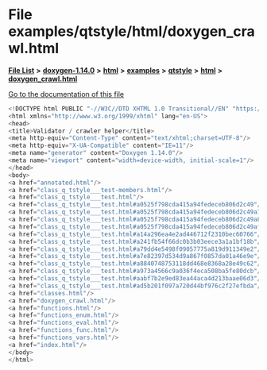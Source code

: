 

# File examples/qtstyle/html/doxygen\_crawl.html

[**File List**](files.md) **>** [**doxygen-1.14.0**](dir_9d5bad020669189c90cda983471be5d0.md) **>** [**html**](dir_05d1fd8a7cdd04f638f8b23196de02e2.md) **>** [**examples**](dir_aa52e73a32d193037813a53dcfe817b6.md) **>** [**qtstyle**](dir_420e11ec66ef370914b2011871dfdbfb.md) **>** [**html**](dir_e7f1083f405bcedc183bd34d48b485bd.md) **>** [**doxygen\_crawl.html**](examples_2qtstyle_2html_2doxygen__crawl_8html.md)

[Go to the documentation of this file](examples_2qtstyle_2html_2doxygen__crawl_8html.md)


```C++
<!DOCTYPE html PUBLIC "-//W3C//DTD XHTML 1.0 Transitional//EN" "https://www.w3.org/TR/xhtml1/DTD/xhtml1-transitional.dtd">
<html xmlns="http://www.w3.org/1999/xhtml" lang="en-US">
<head>
<title>Validator / crawler helper</title>
<meta http-equiv="Content-Type" content="text/xhtml;charset=UTF-8"/>
<meta http-equiv="X-UA-Compatible" content="IE=11"/>
<meta name="generator" content="Doxygen 1.14.0"/>
<meta name="viewport" content="width=device-width, initial-scale=1"/>
</head>
<body>
<a href="annotated.html"/>
<a href="class_q_tstyle___test-members.html"/>
<a href="class_q_tstyle___test.html"/>
<a href="class_q_tstyle___test.html#a0525f798cda415a94fedeceb806d2c49"/>
<a href="class_q_tstyle___test.html#a0525f798cda415a94fedeceb806d2c49a7929af91f99c319ffe2e49c9632bc3fa"/>
<a href="class_q_tstyle___test.html#a0525f798cda415a94fedeceb806d2c49a8227cd0f0c1285d59ff14376fcd00f85"/>
<a href="class_q_tstyle___test.html#a0525f798cda415a94fedeceb806d2c49afff89db6859123549579806212d9fd80"/>
<a href="class_q_tstyle___test.html#a14a296ea4e2ad446712f2310bec60766"/>
<a href="class_q_tstyle___test.html#a241fb54f66dc0b3b03eece3a1a1bf18b"/>
<a href="class_q_tstyle___test.html#a79dd4e5498f09057775a819d911349e2"/>
<a href="class_q_tstyle___test.html#a7e82397d534d9a867f0857da01a46e9e"/>
<a href="class_q_tstyle___test.html#a8840748753118dd468e8368a28e49c62"/>
<a href="class_q_tstyle___test.html#a973a4566c9a036f4eca508ba5fe80dcb"/>
<a href="class_q_tstyle___test.html#aabf7b2e9ed83ea44aca4d213baae06d3"/>
<a href="class_q_tstyle___test.html#ad5b201f097a720d44bf976c2f27efbda"/>
<a href="classes.html"/>
<a href="doxygen_crawl.html"/>
<a href="functions.html"/>
<a href="functions_enum.html"/>
<a href="functions_eval.html"/>
<a href="functions_func.html"/>
<a href="functions_vars.html"/>
<a href="index.html"/>
</body>
</html>
```


